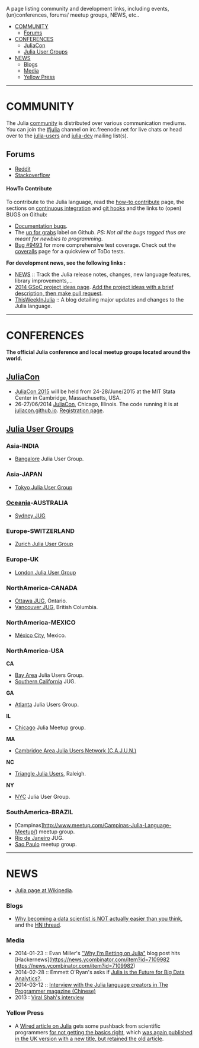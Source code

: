 A page listing community and development links, including events, (un)conferences, forums/ meetup groups, NEWS, etc..

- [COMMUNITY](#community)
   - [Forums](#forums)
- [CONFERENCES](#conferences)
   - [JuliaCon](#juliacon)
   - [Julia User Groups](#julia-user-groups)
- [NEWS](#news)
   - [Blogs](#blogs)
   - [Media](#media)
   - [Yellow Press](#yellow-press)

----

# COMMUNITY
The Julia [community](http://julialang.org/community/) is distributed over various communication mediums. You can join the [#julia](http://webchat.freenode.net/?channels=julia) channel on irc.freenode.net for live chats or head over to the [julia-users](https://groups.google.com/forum/?fromgroups=#!forum/julia-users) and [julia-dev](https://groups.google.com/forum/?fromgroups=#!forum/julia-dev) mailing list(s).

## Forums
- [Reddit](http://www.reddit.com/r/Julia/)
- [Stackoverflow](http://stackoverflow.com/questions/tagged/julia-lang)

#### HowTo Contribute
To contribute to the Julia language, read the [how-to contribute](https://github.com/JuliaLang/julia/blob/master/CONTRIBUTING.md) page, the sections on [continuous integration](https://github.com/svaksha/Julia.jl/blob/master/Build-Automation.md#continuous-integration) and [git hooks](https://github.com/svaksha/Julia.jl/blob/master/Build-Automation.md#git-hooks) and the links to (open) BUGS on Github:
+ [Documentation bugs](https://github.com/JuliaLang/julia/issues?q=is%3Aopen+is%3Aissue+label%3Adoc).
+ The [up for grabs](https://github.com/JuliaLang/julia/labels/up%20for%20grabs) label on Github. _PS: Not all the bugs tagged thus are meant for newbies to programming_.
+ [Bug #9493](https://github.com/JuliaLang/julia/issues/9493) for more comprehensive test coverage. Check out the [coveralls](https://coveralls.io/r/timholy/julia) page for a quickview of ToDo tests.

__For development news, see the following links :__
+ [NEWS](https://github.com/JuliaLang/julia/blob/master/NEWS.md) :: Track the Julia release notes, changes, new language features, library improvements,...
+ [2014 GSoC project ideas page](http://julialang.org/gsoc/2014/). [Add the project ideas with a brief description, then make pull request](https://github.com/JuliaLang/julialang.github.com/blob/master/gsoc/2014/index.md). 
+ [ThisWeekInJulia](http://thisweekinjulia.github.io) :: A blog detailing major updates and changes to the Julia language.

----

# CONFERENCES
__The official Julia conference and local meetup groups located around the world.__

## [JuliaCon](http://juliacon.org/)
+ [JuliaCon 2015](http://juliacon.org/) will be held from 24-28/June/2015 at the MIT Stata Center in Cambridge, Massachusetts, USA.
+ 26-27/06/2014 [JuliaCon](http://juliacon.org/), Chicago, Illinois. The code running it is at [juliacon.github.io](https://github.com/JuliaCon/juliacon.github.io). [Registration page](http://juliacon.eventbrite.com/).

## [Julia User Groups](http://julia.meetup.com)

### Asia-INDIA
- [Bangalore](http://www.meetup.com/Bangalore-JULIA-User-Group/) Julia User Group.

### Asia-JAPAN
- [Tokyo Julia User Group](http://juliatokyo.connpass.com/event/6891/)

### [Oceania](https://en.wikipedia.org/wiki/Oceania)-AUSTRALIA
+ [Sydney JUG](http://www.meetup.com/Sydney-Julia-User-Group/)

### Europe-SWITZERLAND
- [Zurich Julia User Group](http://www.meetup.com/Zurich-Julia-User-Group/)

### Europe-UK
- [London Julia User Group](http://www.meetup.com/London-Julia-User-Group/)

### NorthAmerica-CANADA
- [Ottawa JUG](http://www.meetup.com/Ottawa-Julia-Meetup/), Ontario.
- [Vancouver JUG](http://www.meetup.com/Vancouver-Julia-Users/), British Columbia.

### NorthAmerica-MEXICO
+ [México City](http://www.meetup.com/julialang-mx/), Mexico.

### NorthAmerica-USA
**CA**
+ [Bay Area](http://www.meetup.com/Bay-Area-Julia-Users/) Julia Users Group.
+ [Southern California](http://www.meetup.com/Southern-California-Julia-Users/) JUG.

**GA**
- [Atlanta](http://www.meetup.com/Atlanta-Julia-Users-Group/) Julia Users Group.

**IL**
- [Chicago](http://www.meetup.com/JuliaChicago/) Julia Meetup group.

**MA**
- [Cambridge Area Julia Users Network (C.A.J.U.N.)](http://www.meetup.com/julia-cajun/)

**NC**
- [Triangle Julia Users](http://www.meetup.com/Triangle-Julia-Users/), Raleigh.

**NY**
- [NYC](http://www.meetup.com/NYC-Julia-User-Group/) Julia User Group.

### SouthAmerica-BRAZIL
+ [Campinas]http://www.meetup.com/Campinas-Julia-Language-Meetup/) meetup group.
+ [Rio de Janeiro](http://www.meetup.com/Rio-de-Janeiro-Julia-Meetup/) JUG.
+ [Sao Paulo](http://www.meetup.com/Sao-Paulo-Julia-Meetup/) meetup group.

----

# NEWS
- [Julia page at Wikipedia](https://en.wikipedia.org/wiki/Julia_%28programming_language%29).

### Blogs
- [Why becoming a data scientist is NOT actually easier than you think](https://medium.com/cs-math/5b65b548069b), and the [HN thread](https://news.ycombinator.com/item?id=4658391).

### Media
- 2014-01-23 :: Evan Miller's ["Why I’m Betting on Julia"](http://www.evanmiller.org/why-im-betting-on-julia.html) blog post hits [Hackernews](https://news.ycombinator.com/item?id=7109982 https://news.ycombinator.com/item?id=7109982)
- 2014-02-28 :: Emmett O'Ryan's asks if [Julia is the Future for Big Data Analytics?](http://news.dice.com/2014/02/28/julia-future-big-data-analytics/).
- 2014-03-12 :: [Interview with the Julia language creators in The Programmer magazine (Chinese)](http://www.csdn.net/article/2014-03-12/2818732)
- 2013 : [Viral Shah's interview](http://analyticsindiamag.com/interview-viral-shah-co-creator-of-julia/)

### Yellow Press 
- A [Wired article on Julia](http://www.wired.com/wiredenterprise/2014/02/julia/) gets some pushback from scientific programmers [for not getting the basics right](http://scientopia.org/blogs/goodmath/2014/02/04/everyone-stop-implementing-programming-languages-right-now-its-been-solved/), which [was again published in the UK version with a new title, but retained the old article](http://www.wired.co.uk/news/archive/2014-02/04/julia).


